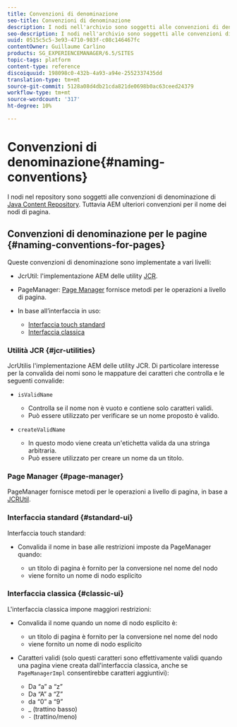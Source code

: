 ```yaml
---
title: Convenzioni di denominazione
seo-title: Convenzioni di denominazione
description: I nodi nell'archivio sono soggetti alle convenzioni di denominazione dell'archivio dei contenuti Java
seo-description: I nodi nell'archivio sono soggetti alle convenzioni di denominazione dell'archivio dei contenuti Java
uuid: 0515c5c5-3e93-4710-983f-c08c146467fc
contentOwner: Guillaume Carlino
products: SG_EXPERIENCEMANAGER/6.5/SITES
topic-tags: platform
content-type: reference
discoiquuid: 198098c0-432b-4a93-a94e-2552337435dd
translation-type: tm+mt
source-git-commit: 5128a08d4db21cda821de0698b0ac63ceed24379
workflow-type: tm+mt
source-wordcount: '317'
ht-degree: 10%

---
```



# Convenzioni di denominazione{#naming-conventions}

I nodi nel repository sono soggetti alle convenzioni di denominazione di [Java Content Repository](/help/sites-developing/the-basics.md#java-content-repository). Tuttavia AEM ulteriori convenzioni per il nome dei nodi di pagina.

## Convenzioni di denominazione per le pagine {#naming-conventions-for-pages}

Queste convenzioni di denominazione sono implementate a vari livelli:

* JcrUtil: l&#39;implementazione AEM delle utility [JCR](#jcr-utilities).
* PageManager: [Page Manager](#page-manager) fornisce metodi per le operazioni a livello di pagina.
* In base all’interfaccia in uso:

   * [Interfaccia touch standard](#standard-ui)
   * [Interfaccia classica](#classic-ui)

### Utilità JCR {#jcr-utilities}

[](https://helpx.adobe.com/experience-manager/6-5/sites/developing/using/reference-materials/javadoc/index.html?com/day/cq/commons/jcr/JcrUtil.html) JcrUtilis l&#39;implementazione AEM delle utility JCR. Di particolare interesse per la convalida dei nomi sono le mappature dei caratteri che controlla e le seguenti convalide:

* `isValidName`

   * Controlla se il nome non è vuoto e contiene solo caratteri validi.
   * Può essere utilizzato per verificare se un nome proposto è valido.

* `createValidName`

   * In questo modo viene creata un&#39;etichetta valida da una stringa arbitraria.
   * Può essere utilizzato per creare un nome da un titolo.

### Page Manager {#page-manager}

[](https://helpx.adobe.com/experience-manager/6-5/sites/developing/using/reference-materials/javadoc/com/day/cq/wcm/api/PageManager.html) PageManager fornisce metodi per le operazioni a livello di pagina, in base a  [JCRUtil](#jcr-utilities).

### Interfaccia standard {#standard-ui}

Interfaccia touch standard:

* Convalida il nome in base alle restrizioni imposte da PageManager quando:

   * un titolo di pagina è fornito per la conversione nel nome del nodo
   * viene fornito un nome di nodo esplicito

### Interfaccia classica {#classic-ui}

L&#39;interfaccia classica impone maggiori restrizioni:

* Convalida il nome quando un nome di nodo esplicito è:

   * un titolo di pagina è fornito per la conversione nel nome del nodo
   * viene fornito un nome di nodo esplicito

* Caratteri validi (solo questi caratteri sono effettivamente validi quando una pagina viene creata dall&#39;interfaccia classica, anche se `PageManagerImpl` consentirebbe caratteri aggiuntivi):

   * Da “a” a “z”
   * Da “A” a “Z”
   * da “0” a “9”
   * _ (trattino basso)
   * `-` (trattino/meno)

